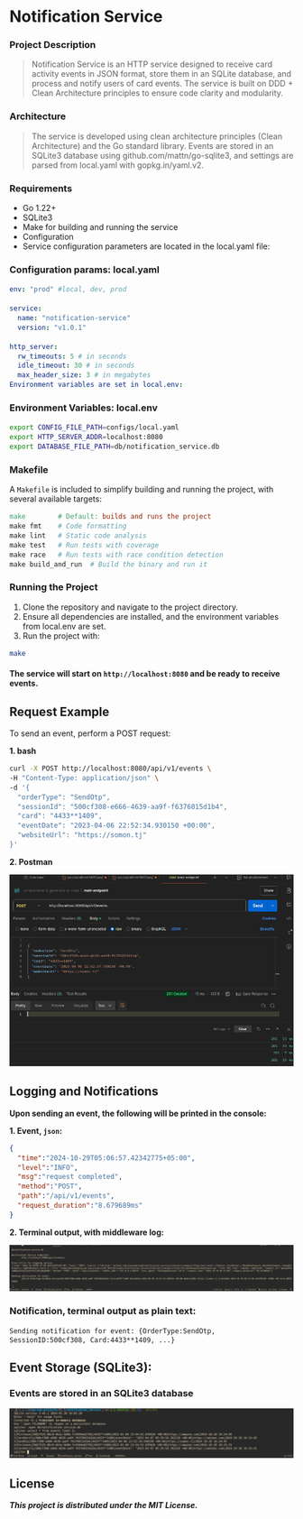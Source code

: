 # Notification Service

### Project Description

> Notification Service is an HTTP service designed to receive card activity events in JSON format, store them in an SQLite database, and process and notify users of card events. The service is built on DDD + Clean Architecture principles to ensure code clarity and modularity.

### Architecture

> The service is developed using clean architecture principles (Clean Architecture) and the Go standard library. Events are stored in an SQLite3 database using github.com/mattn/go-sqlite3, and settings are parsed from local.yaml with gopkg.in/yaml.v2.

### Requirements

- Go 1.22+
- SQLite3
- Make for building and running the service
- Configuration
- Service configuration parameters are located in the local.yaml file:

### Configuration params: local.yaml

```yaml
env: "prod" #local, dev, prod

service:
  name: "notification-service"
  version: "v1.0.1"

http_server:
  rw_timeouts: 5 # in seconds
  idle_timeout: 30 # in seconds
  max_header_size: 3 # in megabytes
Environment variables are set in local.env:
```

### Environment Variables: local.env

```bash
export CONFIG_FILE_PATH=configs/local.yaml
export HTTP_SERVER_ADDR=localhost:8080
export DATABASE_FILE_PATH=db/notification_service.db
```

### Makefile

A `Makefile` is included to simplify building and running the project, with several available targets:

```Makefile
make        # Default: builds and runs the project
make fmt    # Code formatting
make lint   # Static code analysis
make test   # Run tests with coverage
make race   # Run tests with race condition detection
make build_and_run  # Build the binary and run it
```

### Running the Project

1. Clone the repository and navigate to the project directory.
2. Ensure all dependencies are installed, and the environment variables from local.env are set.
3. Run the project with:

```bash
make
```

#### The service will start on `http://localhost:8080` and be ready to receive events.

## Request Example

To send an event, perform a POST request:

**1. bash**
```bash
curl -X POST http://localhost:8080/api/v1/events \
-H "Content-Type: application/json" \
-d '{
  "orderType": "SendOtp",
  "sessionId": "500cf308-e666-4639-aa9f-f6376015d1b4",
  "card": "4433**1409",
  "eventDate": "2023-04-06 22:52:34.930150 +00:00",
  "websiteUrl": "https://somon.tj"
}'
```
**2. Postman**

![postman_example](./docs/screenshots/postman_example.png)

## Logging and Notifications

**Upon sending an event, the following will be printed in the console:**

**1. Event, `json`:**
```json
{
  "time":"2024-10-29T05:06:57.42342775+05:00",
  "level":"INFO",
  "msg":"request completed",
  "method":"POST",
  "path":"/api/v1/events",
  "request_duration":"8.679689ms"
}
```
**2. Terminal output, with middleware log:**

![terminal_output](./docs/screenshots/terminal_output.png)

### Notification, terminal output as plain text:

```terminal
Sending notification for event: {OrderType:SendOtp, SessionID:500cf308, Card:4433**1409, ...}
```

## Event Storage (SQLite3):

### Events are stored in an SQLite3 database

![sqlite3](./docs/screenshots/sqlite3.png)


## License

***This project is distributed under the MIT License.***